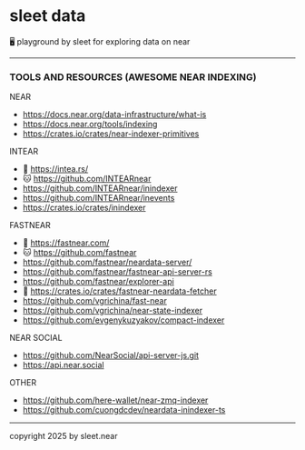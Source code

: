 # sleet data
🖥️ playground by sleet for exploring data on near

---

### TOOLS AND RESOURCES (AWESOME NEAR INDEXING)

NEAR
- https://docs.near.org/data-infrastructure/what-is
- https://docs.near.org/tools/indexing
- https://crates.io/crates/near-indexer-primitives


INTEAR
- 🔗 https://intea.rs/
- 🐱 https://github.com/INTEARnear
- https://github.com/INTEARnear/inindexer
- https://github.com/INTEARnear/inevents
- https://crates.io/crates/inindexer

FASTNEAR
- 🔗 https://fastnear.com/
- 🐱 https://github.com/fastnear
- https://github.com/fastnear/neardata-server/
- https://github.com/fastnear/fastnear-api-server-rs
- https://github.com/fastnear/explorer-api
- 🦀 https://crates.io/crates/fastnear-neardata-fetcher
- https://github.com/vgrichina/fast-near
- https://github.com/vgrichina/near-state-indexer
- https://github.com/evgenykuzyakov/compact-indexer

NEAR SOCIAL
- https://github.com/NearSocial/api-server-js.git
- https://api.near.social

OTHER
- https://github.com/here-wallet/near-zmq-indexer
- https://github.com/cuongdcdev/neardata-inindexer-ts

---

copyright 2025 by sleet.near